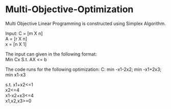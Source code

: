 # Multi-Objective-Optimization

Multi Objective Linear Programming is constructed using Simplex Algorithm.

Input:
C = [m X n] <br/>
A = [r X n] <br/>
x = [n X 1] <br/>

The input can given in the following format: <br/>
Min Cx   S.t. AX <= b <br/>

The code runs for the following optimization:
C:
min -x1-2x2;
min -x1+2x3;
min x1-x3 <br/>

s.t.
x1+x2<=1 <br/>
x2<=4 <br/>
x1-x2+x3<=4 <br/>
x1,x2,x3>=0 <br/>
